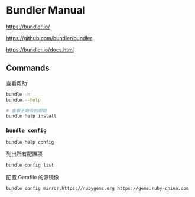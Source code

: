 # Bundler Manual

<https://bundler.io/>

<https://github.com/bundler/bundler>

<https://bundler.io/docs.html>

## Commands

查看帮助

```bash
bundle -h
bundle --help

# 查看子命令的帮助
bundle help install
```

### `bundle config`

```bash
bundle help config
```

列出所有配置项

```bash
bundle config list
```

配置 Gemfile 的源镜像

```bash
bundle config mirror.https://rubygems.org https://gems.ruby-china.com
```
